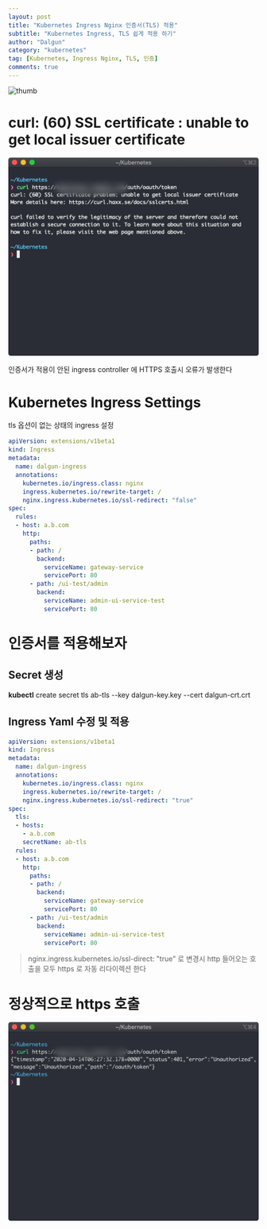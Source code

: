 ```yaml
---
layout: post
title: "Kubernetes Ingress Nginx 인증서(TLS) 적용"
subtitle: "Kubernetes Ingress, TLS 쉽게 적용 하기"
author: "Dalgun"
category: "kubernetes"
tag: [Kubernetes, Ingress Nginx, TLS, 인증]
comments: true
---
```


![thumb](https://www.nginx.com/wp-content/uploads/2020/03/NGINX-Plus-features_Kubernetes-Ingress-Controller.png)

# curl: (60) SSL certificate : unable to get local issuer certificate

![https-fail](/assets/img/2020-04-14/kuber1.png)

인증서가 적용이 안된 ingress controller 에 HTTPS 호출시 오류가 발생한다



# Kubernetes Ingress Settings
tls 옵션이 없는 상태의 ingress 설정

```yaml
apiVersion: extensions/v1beta1
kind: Ingress
metadata:
  name: dalgun-ingress
  annotations:
    kubernetes.io/ingress.class: nginx
    ingress.kubernetes.io/rewrite-target: /
    nginx.ingress.kubernetes.io/ssl-redirect: "false"
spec:
  rules:
  - host: a.b.com
    http:
      paths:
      - path: /
        backend:
          serviceName: gateway-service
          servicePort: 80
      - path: /ui-test/admin
        backend:
          serviceName: admin-ui-service-test
          servicePort: 80
```



# 인증서를 적용해보자

## Secret 생성

**kubectl** create secret tls ab-tls --key dalgun-key.key --cert dalgun-crt.crt

## Ingress Yaml 수정 및 적용

```yaml
apiVersion: extensions/v1beta1
kind: Ingress
metadata:
  name: dalgun-ingress
  annotations:
    kubernetes.io/ingress.class: nginx
    ingress.kubernetes.io/rewrite-target: /
    nginx.ingress.kubernetes.io/ssl-redirect: "true"
spec:
  tls:
  - hosts:
    - a.b.com
    secretName: ab-tls
  rules:
  - host: a.b.com
    http:
      paths:
      - path: /
        backend:
          serviceName: gateway-service
          servicePort: 80
      - path: /ui-test/admin
        backend:
          serviceName: admin-ui-service-test
          servicePort: 80
```


> nginx.ingress.kubernetes.io/ssl-direct: "true" 로 변경시 http 들어오는 호출을 모두 https 로 자동 리다이렉션 한다

# 정상적으로 https 호출 

![https-success](/assets/img/2020-04-14/kuber2.png)



[^1]: 출처:https://www.nginx.com/products/nginx/kubernetes-ingress-controller 